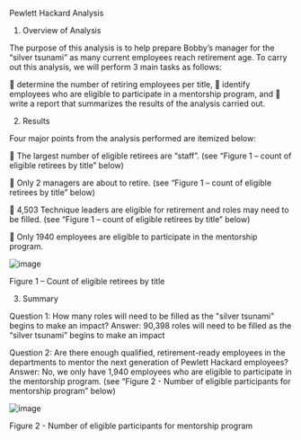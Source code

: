 Pewlett Hackard Analysis
1.	Overview of Analysis

The purpose of this analysis is to help prepare Bobby’s manager for the “silver tsunami” as many current employees reach retirement age. To carry out this analysis, we will perform 3 main tasks as follows:

	determine the number of retiring employees per title,
	identify employees who are eligible to participate in a mentorship program, and 
	write a report that summarizes the results of the analysis carried out.

2.	Results

Four major points from the analysis performed are itemized below:

	The largest number of eligible retirees are “staff”. (see “Figure 1 – count of eligible retirees by title” below)

	Only 2 managers are about to retire. (see “Figure 1 – count of eligible retirees by title” below)

	4,503 Technique leaders are eligible for retirement and roles may need to be filled. (see “Figure 1 – count of eligible retirees by title” below)

	Only 1940 employees are eligible to participate in the mentorship program.

![image](https://user-images.githubusercontent.com/79670933/115168812-29136500-a08a-11eb-9882-211ca6522dac.png)

 
Figure 1 – Count of eligible retirees by title
    

3.	Summary

Question 1: How many roles will need to be filled as the "silver tsunami" begins to make an impact?
Answer:  90,398 roles will need to be filled as the “silver tsunami” begins to make an impact 

Question 2: Are there enough qualified, retirement-ready employees in the departments to mentor the next generation of Pewlett Hackard employees?  
Answer: No, we only have 1,940 employees who are eligible to participate in the mentorship program. (see “Figure 2 - Number of eligible participants for mentorship program” below)
 
![image](https://user-images.githubusercontent.com/79670933/115168826-34ff2700-a08a-11eb-91c7-d58e1e9d5730.png)

Figure 2 - Number of eligible participants for mentorship program
